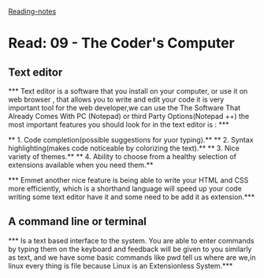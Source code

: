 [Reading-notes](https://odehyazan.github.io/reading-notes/)
# Read: 09 - The Coder's Computer
## Text editor 
*** Text editor is a software that you install on your computer, or use it on web browser , that allows you to write and edit your code it is very important tool for the web developer,we can use the The Software That Already Comes With PC (Notepad) or third Party Options(Notepad ++) the  most important features you should look for in the text editor is : ***


** 1. Code completion(possible suggestions for yuor typing).**
** 2. Syntax highlighting(makes code noticeable by colorizing the text).**
** 3. Nice variety of themes.**
** 4. Ability to choose from a healthy selection of         extensions available when you need them.**


*** Emmet another nice feature is being able to write your HTML and CSS more efficiently, which is a shorthand language will speed up your code writing some text editor have it and some need to be add it as extension.***


## A command line or terminal

***  Is a text based interface to the system. You are able to enter commands by typing them on the keyboard and feedback will be given to you similarly as text, and we have some basic commands like pwd tell us where are we,in linux every thing is file because Linux is an Extensionless System.***